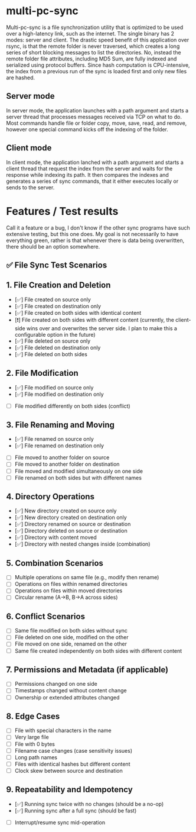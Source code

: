 # multi-pc-sync

Multi-pc-sync is a file synchronization utility that is optimized to be used over a high-latency link, such as the internet. The single binary has 2 modes: server and client. The drastic speed benefit of this application over rsync, is that the remote folder is never traversed, which creates a long series of short blocking messages to list the directories. No, instead the remote folder file attributes, including MD5 Sum, are fully indexed and serialized using protocol buffers. Since hash computation is CPU-intensive, the index from a previous run of the sync is loaded first and only new files are hashed.

## Server mode

In server mode, the application launches with a path argument and starts a server thread that processes messages received via TCP on what to do. Most commands handle file or folder copy, move, save, read, and remove, however one special command kicks off the indexing of the folder.

## Client mode

In client mode, the application lanched with a path argument and starts a client thread that request the index from the server and waits for the response while indexing its path. It then compares the indexes and generates a series of sync commands, that it either executes locally or sends to the server.

# Features / Test results

Call it a feature or a bug, I don't know if the other sync programs have such extensive testing, but this one does. My goal is not necessarily to have everything green, rather is that whenever there is data being overwritten, there should be an option somewhere.

## ✅ File Sync Test Scenarios

## 1. File Creation and Deletion
- [✅] File created on source only
- [✅] File created on destination only
- [✅] File created on both sides with identical content
- [❗] File created on both sides with different content (currently, the client-side wins over and overwrites the server side. I plan to make this a configurable option in the future)
- [✅] File deleted on source only
- [✅] File deleted on destination only
- [✅] File deleted on both sides

## 2. File Modification
- [✅] File modified on source only
- [✅] File modified on destination only
- [ ] File modified differently on both sides (conflict)

## 3. File Renaming and Moving
- [✅] File renamed on source only
- [✅] File renamed on destination only
- [ ] File moved to another folder on source
- [ ] File moved to another folder on destination
- [ ] File moved and modified simultaneously on one side
- [ ] File renamed on both sides but with different names

## 4. Directory Operations
- [✅] New directory created on source only
- [✅] New directory created on destination only
- [✅] Directory renamed on source or destination
- [✅] Directory deleted on source or destination
- [✅] Directory with content moved
- [✅] Directory with nested changes inside (combination)

## 5. Combination Scenarios
- [ ] Multiple operations on same file (e.g., modify then rename)
- [ ] Operations on files within renamed directories
- [ ] Operations on files within moved directories
- [ ] Circular rename (A→B, B→A across sides)

## 6. Conflict Scenarios
- [ ] Same file modified on both sides without sync
- [ ] File deleted on one side, modified on the other
- [ ] File moved on one side, renamed on the other
- [ ] Same file created independently on both sides with different content

## 7. Permissions and Metadata (if applicable)
- [ ] Permissions changed on one side
- [ ] Timestamps changed without content change
- [ ] Ownership or extended attributes changed

## 8. Edge Cases
- [ ] File with special characters in the name
- [ ] Very large file
- [ ] File with 0 bytes
- [ ] Filename case changes (case sensitivity issues)
- [ ] Long path names
- [ ] Files with identical hashes but different content
- [ ] Clock skew between source and destination

## 9. Repeatability and Idempotency
- [✅] Running sync twice with no changes (should be a no-op)
- [✅] Running sync after a full sync (should be fast)
- [ ] Interrupt/resume sync mid-operation
